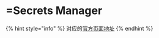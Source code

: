 # =Secrets Manager

{% hint style="info" %}
对应的[官方页面地址](https://contributing.bitwarden.com/architecture/sdk/secrets-manager)
{% endhint %}
